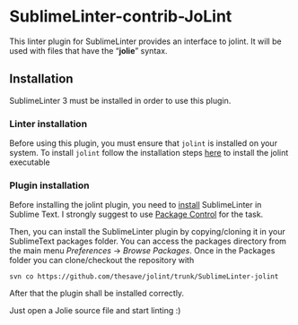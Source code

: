 SublimeLinter-contrib-JoLint
================================

This linter plugin for SublimeLinter provides an interface to jolint. It will be used with files that have the “__jolie__” syntax.

## Installation
SublimeLinter 3 must be installed in order to use this plugin.

### Linter installation
Before using this plugin, you must ensure that `jolint` is installed on your system. To install `jolint` follow the installation steps [here](https://github.com/thesave/jolint) to install the jolint executable

### Plugin installation

Before installing the jolint plugin, you need to [install](http://www.sublimelinter.com/en/latest/installation.html) SublimeLinter in Sublime Text. I strongly suggest to use [Package Control](https://packagecontrol.io/installation) for the task.

Then, you can install the SublimeLinter plugin by copying/cloning it in your SublimeText packages folder.
You can access the packages directory from the main menu *Preferences* -> *Browse Packages*.
Once in the Packages folder you can clone/checkout the repository with 

    svn co https://github.com/thesave/jolint/trunk/SublimeLinter-jolint

After that the plugin shall be installed correctly.

Just open a Jolie source file and start linting :)

